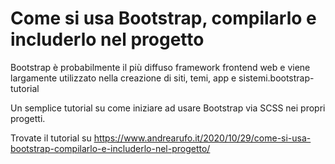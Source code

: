 # Come si usa Bootstrap, compilarlo e includerlo nel progetto

Bootstrap è probabilmente il più diffuso framework frontend web e viene largamente utilizzato nella creazione di siti, temi, app e sistemi.bootstrap-tutorial

Un semplice tutorial su come iniziare ad usare Bootstrap via SCSS nei propri progetti. 

Trovate il tutorial su https://www.andrearufo.it/2020/10/29/come-si-usa-bootstrap-compilarlo-e-includerlo-nel-progetto/
